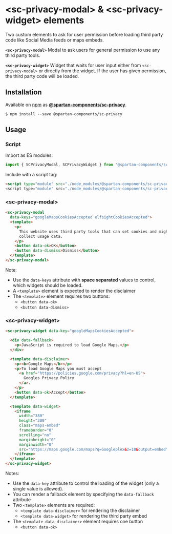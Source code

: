 # &lt;sc-privacy-modal&gt; & &lt;sc-privacy-widget&gt; elements

Two custom elements to ask for user permission before loading third party code like Social Media feeds or maps embeds.

**`<sc-privacy-modal>`**
Modal to ask users for general permission to use any third party tools.

**`<sc-privacy-widget>`**
Widget that waits for user input either from `<sc-privacy-modal>` or directly from the widget. If the user has given permission, the third party code will be loaded.

## Installation
Available on [npm](https://www.npmjs.com/) as [**@spartan-components/sc-privacy**](https://www.npmjs.com/package/@spartan-components/sc-privacy).

```
$ npm install --save @spartan-components/sc-privacy
```

## Usage

### Script

Import as ES modules:

```js
import { SCPrivacyModal, SCPrivacyWidget } from '@spartan-components/sc-privacy';
```

Include with a script tag:

```html
<script type="module" src="./node_modules/@spartan-components/sc-privacy-modal.js">
<script type="module" src="./node_modules/@spartan-components/sc-privacy-widget.js">
```

### &lt;sc-privacy-modal&gt;

```html
<sc-privacy-modal
  data-keys="googleMapsCookiesAccepted elfsightCookiesAccepted">
  <template>
    <p>
      This website uses third party tools that can set cookies and might
      collect usage data.
    </p>
    <button data-ok>OK</button>
    <button data-dismiss>Dismiss</button>
  </template>
</sc-privacy-modal>
```

Note:
- Use the `data-keys` attribute with **space separated** values to control, which widgets should be loaded.
- A `<template>` element is expected to render the disclaimer
- The `<template>` element requires two buttons:
  - `<button data-ok>`
  - `<button data-dismiss>`

### &lt;sc-privacy-widget&gt;

```html
<sc-privacy-widget data-key="googleMapsCookiesAccepted">

  <div data-fallback>
    <p>JavaScript is required to load Google Maps.</p>
  </div>

  <template data-disclaimer>
    <p><b>Google Maps</b></p>
    <p>To load Google Maps you must accept
      <a href="https://policies.google.com/privacy?hl=en-US">
        Googles Privacy Policy
      </a>.
    </p>
    <button data-ok>Accept</button>
  </template>

  <template data-widget>
    <iframe
      width="380"
      height="300"
      class="maps-embed"
      frameborder="0"
      scrolling="no"
      marginheight="0"
      marginwidth="0"
      src="https://maps.google.com/maps?q=Googleplex&z=18&output=embed">
    </iframe>
  </template>
</sc-privacy-widget>
```

Notes:
- Use the `data-key` attribute to control the loading of the widget (only a single value is allowed).
- You can render a fallback element by specifying the `data-fallback` attribute
- Two `<template>` elements are required:
  - `<template data-disclaimer>` for rendering the disclaimer
  - `<template data-widget>` for rendering the third party embed
- The `<template data-disclaimer>` element requires one button
  - `<button data-ok>`
